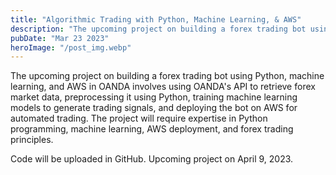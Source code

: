 ```yaml
---
title: "Algorithmic Trading with Python, Machine Learning, & AWS"
description: "The upcoming project on building a forex trading bot using Python, machine learning, and AWS in OANDA..."
pubDate: "Mar 23 2023"
heroImage: "/post_img.webp"
---
```

The upcoming project on building a forex trading bot using Python, machine learning, and AWS in OANDA involves using OANDA's API to retrieve forex market data, preprocessing it using Python, training machine learning models to generate trading signals, and deploying the bot on AWS for automated trading. The project will require expertise in Python programming, machine learning, AWS deployment, and forex trading principles.

Code will be uploaded in GitHub.
Upcoming project on April 9, 2023.